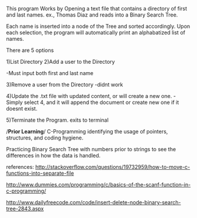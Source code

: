 This program Works by Opening a text file that contains a directory of
first and last names. ex., Thomas Diaz and reads into a Binary Search
Tree.

Each name is inserted into a node of the Tree and sorted accordingly.
Upon each selection, the program will automatically print an
alphabatized list of names.

There are 5 options

1)List Directory 2)Add a user to the Directory

-Must input both first and last name

3)Remove a user from the Directory -didnt work

4)Update the .txt file with updated content, or will create a new one.
-Simply select 4, and it will append the document or create new one if
it doesnt exist.

5)Terminate the Program. exits to terminal

/**Prior Learning**/ C-Programming identifying the usage of pointers,
structures, and coding hygiene.

Practicing Binary Search Tree with numbers prior to strings to see the
differences in how the data is handled.

references:
http://stackoverflow.com/questions/19732959/how-to-move-c-functions-into-separate-file

http://www.dummies.com/programming/c/basics-of-the-scanf-function-in-c-programming/

http://www.dailyfreecode.com/code/insert-delete-node-binary-search-tree-2843.aspx
